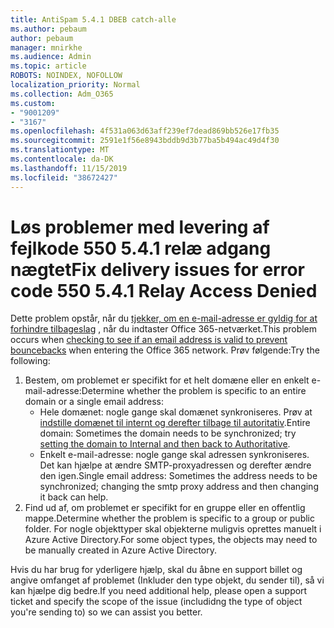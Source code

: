 ```yaml
---
title: AntiSpam 5.4.1 DBEB catch-alle
ms.author: pebaum
author: pebaum
manager: mnirkhe
ms.audience: Admin
ms.topic: article
ROBOTS: NOINDEX, NOFOLLOW
localization_priority: Normal
ms.collection: Adm_O365
ms.custom:
- "9001209"
- "3167"
ms.openlocfilehash: 4f531a063d63aff239ef7dead869bb526e17fb35
ms.sourcegitcommit: 2591e1f56e8943bddb9d3b77ba5b494ac49d4f30
ms.translationtype: MT
ms.contentlocale: da-DK
ms.lasthandoff: 11/15/2019
ms.locfileid: "38672427"
---
```

# <a name="fix-delivery-issues-for-error-code-550-541-relay-access-denied"></a><span data-ttu-id="06969-102">Løs problemer med levering af fejlkode 550 5.4.1 relæ adgang nægtet</span><span class="sxs-lookup"><span data-stu-id="06969-102">Fix delivery issues for error code 550 5.4.1 Relay Access Denied</span></span>

<span data-ttu-id="06969-103">Dette problem opstår, når du [tjekker, om en e-mail-adresse er gyldig for at forhindre tilbageslag](https://docs.microsoft.com/exchange/mail-flow-best-practices/use-directory-based-edge-blocking) , når du indtaster Office 365-netværket.</span><span class="sxs-lookup"><span data-stu-id="06969-103">This problem occurs when [checking to see if an email address is valid to prevent bouncebacks](https://docs.microsoft.com/exchange/mail-flow-best-practices/use-directory-based-edge-blocking) when entering the Office 365 network.</span></span> <span data-ttu-id="06969-104">Prøv følgende:</span><span class="sxs-lookup"><span data-stu-id="06969-104">Try the following:</span></span>

1. <span data-ttu-id="06969-105">Bestem, om problemet er specifikt for et helt domæne eller en enkelt e-mail-adresse:</span><span class="sxs-lookup"><span data-stu-id="06969-105">Determine whether the problem is specific to an entire domain or a single email address:</span></span>
    - <span data-ttu-id="06969-106">Hele domænet: nogle gange skal domænet synkroniseres. Prøv at [indstille domænet til internt og derefter tilbage til autoritativ](https://docs.microsoft.com/exchange/mail-flow-best-practices/manage-accepted-domains/manage-accepted-domains).</span><span class="sxs-lookup"><span data-stu-id="06969-106">Entire domain: Sometimes the domain needs to be synchronized; try [setting the domain to Internal and then back to Authoritative](https://docs.microsoft.com/exchange/mail-flow-best-practices/manage-accepted-domains/manage-accepted-domains).</span></span>
    - <span data-ttu-id="06969-107">Enkelt e-mail-adresse: nogle gange skal adressen synkroniseres. Det kan hjælpe at ændre SMTP-proxyadressen og derefter ændre den igen.</span><span class="sxs-lookup"><span data-stu-id="06969-107">Single email address: Sometimes the address needs to be synchronized; changing the smtp proxy address and then changing it back can help.</span></span>
2. <span data-ttu-id="06969-108">Find ud af, om problemet er specifikt for en gruppe eller en offentlig mappe.</span><span class="sxs-lookup"><span data-stu-id="06969-108">Determine whether the problem is specific to a group or public folder.</span></span> <span data-ttu-id="06969-109">For nogle objekttyper skal objekterne muligvis oprettes manuelt i Azure Active Directory.</span><span class="sxs-lookup"><span data-stu-id="06969-109">For some object types, the objects may need to be manually created in Azure Active Directory.</span></span>

<span data-ttu-id="06969-110">Hvis du har brug for yderligere hjælp, skal du åbne en support billet og angive omfanget af problemet (Inkluder den type objekt, du sender til), så vi kan hjælpe dig bedre.</span><span class="sxs-lookup"><span data-stu-id="06969-110">If you need additional help, please open a support ticket and specify the scope of the issue (includidng the type of object you're sending to) so we can assist you better.</span></span>
